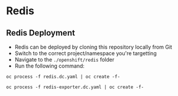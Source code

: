 # Redis 

## Redis Deployment
* Redis can be deployed by cloning this repository locally from Git
* Switch to the correct project/namespace you're targetting
* Navigate to the `./openshift/redis` folder
* Run the following command:

```
oc process -f redis.dc.yaml | oc create -f-
```


```
oc process -f redis-exporter.dc.yaml | oc create -f-
```



